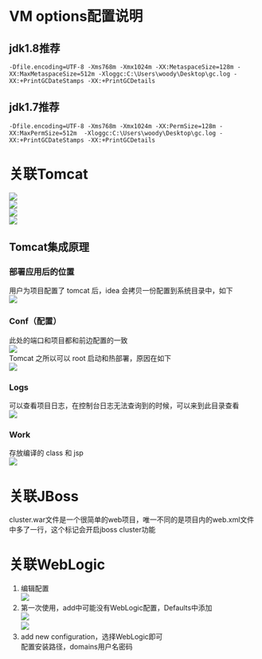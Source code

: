 # VM options配置说明
## jdk1.8推荐
```text
-Dfile.encoding=UTF-8 -Xms768m -Xmx1024m -XX:MetaspaceSize=128m -XX:MaxMetaspaceSize=512m -Xloggc:C:\Users\woody\Desktop\gc.log -XX:+PrintGCDateStamps -XX:+PrintGCDetails
```

## jdk1.7推荐
```text
-Dfile.encoding=UTF-8 -Xms768m -Xmx1024m -XX:PermSize=128m -XX:MaxPermSize=512m  -Xloggc:C:\Users\woody\Desktop\gc.log -XX:+PrintGCDateStamps -XX:+PrintGCDetails
```

# 关联Tomcat
![](resources/images/容器/Tomcat部署1.png)  
![](resources/images/容器/Tomcat部署2.png)  
![](resources/images/容器/Tomcat部署3.png)  
![](resources/images/容器/Tomcat部署4.png)  

## Tomcat集成原理
### 部署应用后的位置
用户为项目配置了 tomcat 后，idea 会拷贝一份配置到系统目录中，如下    
![](resources/images/容器/部署应用位置1.png)  
### Conf（配置）
此处的端口和项目都和前边配置的一致  
![](./resources/images/容器/tomcat-Conf1.png)  
Tomcat 之所以可以 root 启动和热部署，原因在如下  
![](./resources/images/容器/tomcat-Conf2.png)  
### Logs
可以查看项目日志，在控制台日志无法查询到的时候，可以来到此目录查看  
![](./resources/images/容器/tomcat-Logs.png)  
### Work
存放编译的 class 和 jsp  
![](./resources/images/容器/tomcat-Work.png)  


# 关联JBoss
cluster.war文件是一个很简单的web项目，唯一不同的是项目内的web.xml文件中多了一行<distributable/>，这个标记会开启jboss cluster功能

# 关联WebLogic
1. 编辑配置  
![](resources/images/容器/关联WebLogic1.png)  
2. 第一次使用，add中可能没有WebLogic配置，Defaults中添加  
![](resources/images/容器/关联WebLogic2.png)  
![](resources/images/容器/添加默认weblogic版本.jpg)  
3. add new configuration，选择WebLogic即可  
    配置安装路径，domains用户名密码  
